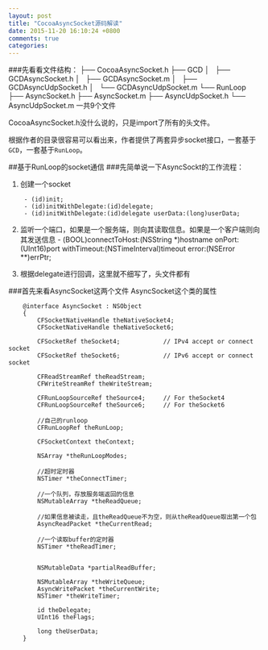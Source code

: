```yaml
---
layout: post
title: "CocoaAsyncSocket源码解读"
date: 2015-11-20 16:10:24 +0800
comments: true
categories: 
---
```


###先看看文件结构：
		├── CocoaAsyncSocket.h
		├── GCD
		│   ├── GCDAsyncSocket.h
		│   ├── GCDAsyncSocket.m
		│   ├── GCDAsyncUdpSocket.h
		│   └── GCDAsyncUdpSocket.m
		└── RunLoop
    		├── AsyncSocket.h
    		├── AsyncSocket.m
    		├── AsyncUdpSocket.h
    		└── AsyncUdpSocket.m
  一共9个文件
  
  CocoaAsyncSocket.h没什么说的，只是import了所有的头文件。
  
  根据作者的目录很容易可以看出来，作者提供了两套异步socket接口，一套基于`GCD`，一套基于`RunLoop`。
  
  <!--more-->
  
##基于RunLoop的socket通信
###先简单说一下AsyncSockt的工作流程：

1. 创建一个socket

		- (id)init;
		- (id)initWithDelegate:(id)delegate;
		- (id)initWithDelegate:(id)delegate userData:(long)userData;
		
2. 监听一个端口，如果是一个服务端，则向其读取信息。如果是一个客户端则向其发送信息
		- (BOOL)connectToHost:(NSString *)hostname
			   onPort:(UInt16)port
		  withTimeout:(NSTimeInterval)timeout
				error:(NSError **)errPtr;
3. 根据delegate进行回调，这里就不细写了，头文件都有

###首先来看AsyncSocket这两个文件
AsyncSocket这个类的属性

		@interface AsyncSocket : NSObject
		{
			CFSocketNativeHandle theNativeSocket4;
			CFSocketNativeHandle theNativeSocket6;
			
			CFSocketRef theSocket4;            // IPv4 accept or connect socket
			CFSocketRef theSocket6;            // IPv6 accept or connect socket
			
			CFReadStreamRef theReadStream;
			CFWriteStreamRef theWriteStream;
		
			CFRunLoopSourceRef theSource4;     // For theSocket4
			CFRunLoopSourceRef theSource6;     // For theSocket6
			
			//自己的runloop
			CFRunLoopRef theRunLoop;
			
			CFSocketContext theContext;
			
			NSArray *theRunLoopModes;
			
			//超时定时器
			NSTimer *theConnectTimer;
			
			//一个队列，存放服务端返回的信息
			NSMutableArray *theReadQueue;
			
			//如果信息被读走，且theReadQueue不为空，则从theReadQueue取出第一个包
			AsyncReadPacket *theCurrentRead;
			
			//一个读取buffer的定时器
			NSTimer *theReadTimer;
			
			
			NSMutableData *partialReadBuffer;
			
			NSMutableArray *theWriteQueue;
			AsyncWritePacket *theCurrentWrite;
			NSTimer *theWriteTimer;
		
			id theDelegate;
			UInt16 theFlags;
			
			long theUserData;
		}


